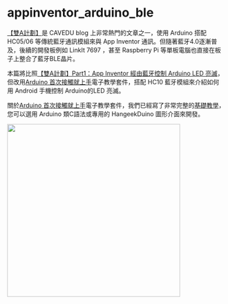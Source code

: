 # appinventor_arduino_ble

 [【雙A計劃】](https://blog.cavedu.com/?s=%E9%9B%99a)是 CAVEDU blog 上非常熱門的文章之一，使用 Arduino 搭配 HC05/06 等傳統藍牙通訊模組來與 App Inventor 通訊。但隨著藍牙4.0逐漸普及，後續的開發板例如 LinkIt 7697 ，甚至 Raspberry Pi 等單板電腦也直接在板子上整合了藍牙BLE晶片。

本篇將比照[【雙A計劃】Part1：App Inventor 經由藍牙控制 Arduino LED 亮滅](https://blog.cavedu.com/2014/04/04/part01-led/)，但改用[Arduino 首次接觸就上手](https://robotkingdom.com.tw/product/grove-beginner-kit-for-arduino-presell/)電子教學套件，搭配 HC10 藍牙模組來介紹如何用 Android 手機控制 Arduino的LED 亮滅。

關於[Arduino 首次接觸就上手](https://robotkingdom.com.tw/product/grove-beginner-kit-for-arduino-presell/)電子教學套件，我們已經寫了非常完整的[基礎教學](https://cavedu.gitbook.io/cavedu/hangeekduino)，您可以選用 Arduino 類C語法或專用的 HangeekDuino 圖形介面來開發。

<img src=https://gblobscdn.gitbook.com/assets%2F-LaZQFBYOS3O0ksiEmR1%2F-MJ_c21JcFk9_21uTE92%2F-MJ_c9PvxtGH5YkDrAaL%2F%5BRK%E5%95%86%E5%9F%8E%5DGrove%20Beginner%20Kit%20for%20Arduino-770X555-02.jpg width="400" height="">


